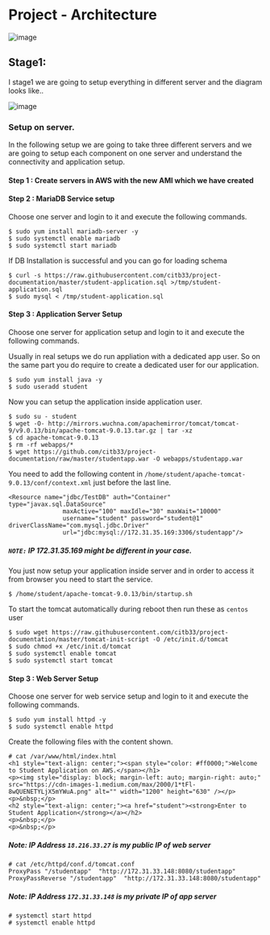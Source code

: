 # Project - Architecture

![image](https://user-images.githubusercontent.com/29029753/48682558-d094c080-ebce-11e8-8cab-25f5d485599f.png)

## Stage1:

I stage1 we are going to setup everything in different server and the diagram looks like..

![image](https://user-images.githubusercontent.com/29029753/48682545-be1a8700-ebce-11e8-8c5b-106978915d23.png)


### Setup on server.

In the following setup we are going to take three different servers and we are going to setup each component on one server and understand the connectivity and application setup.

#### Step 1 : Create servers in AWS with the new AMI which we have created
#### Step 2 : MariaDB Service setup

Choose one server and login to it and execute the following commands.

```
$ sudo yum install mariadb-server -y
$ sudo systemctl enable mariadb
$ sudo systemctl start mariadb
```

If DB Installation is successful and you can go for loading schema

```
$ curl -s https://raw.githubusercontent.com/citb33/project-documentation/master/student-application.sql >/tmp/student-application.sql
$ sudo mysql < /tmp/student-application.sql
```

#### Step 3 : Application Server Setup

Choose one server for application setup and login to it and execute the following commands.

Usually in real setups we do run appliation with a dedicated app user. So on the same part you do require to create a dedicated user for our application.

```
$ sudo yum install java -y
$ sudo useradd student
```

Now you can setup the application inside application user. 
```
$ sudo su - student
$ wget -O- http://mirrors.wuchna.com/apachemirror/tomcat/tomcat-9/v9.0.13/bin/apache-tomcat-9.0.13.tar.gz | tar -xz
$ cd apache-tomcat-9.0.13
$ rm -rf webapps/*
$ wget https://github.com/citb33/project-documentation/raw/master/studentapp.war -O webapps/studentapp.war
```

You need to add the following content in `/home/student/apache-tomcat-9.0.13/conf/context.xml` just before the last line.

```
<Resource name="jdbc/TestDB" auth="Container" type="javax.sql.DataSource"
               maxActive="100" maxIdle="30" maxWait="10000"
               username="student" password="student@1" driverClassName="com.mysql.jdbc.Driver"
               url="jdbc:mysql://172.31.35.169:3306/studentapp"/>
```

##### `NOTE:` IP 172.31.35.169 might be different in your case.

You just now setup your application inside server and in order to access it from browser you need to start the service.

```
$ /home/student/apache-tomcat-9.0.13/bin/startup.sh
```
To start the tomcat automatically during reboot then run these as `centos` user

```
$ sudo wget https://raw.githubusercontent.com/citb33/project-documentation/master/tomcat-init-script -O /etc/init.d/tomcat 
$ sudo chmod +x /etc/init.d/tomcat 
$ sudo systemctl enable tomcat
$ sudo systemctl start tomcat
```

#### Step 3 : Web Server Setup

Choose one server for web service setup and login to it and execute the following commands.

```
$ sudo yum install httpd -y
$ sudo systemctl enable httpd 
```

Create the following files with the content shown.

```
# cat /var/www/html/index.html
<h1 style="text-align: center;"><span style="color: #ff0000;">Welcome to Student Application on AWS.</span></h1>
<p><img style="display: block; margin-left: auto; margin-right: auto;" src="https://cdn-images-1.medium.com/max/2000/1*tFl-8wQUENETYLjX5mYWuA.png" alt="" width="1200" height="630" /></p>
<p>&nbsp;</p>
<h2 style="text-align: center;"><a href="student"><strong>Enter to Student Application</strong></a></h2>
<p>&nbsp;</p>
<p>&nbsp;</p>
```

##### Note: IP Address `18.216.33.27` is my public IP of web server

```
# cat /etc/httpd/conf.d/tomcat.conf 
ProxyPass "/studentapp"  "http://172.31.33.148:8080/studentapp"
ProxyPassReverse "/studentapp"  "http://172.31.33.148:8080/studentapp"
```
##### Note: IP Address `172.31.33.148` is my private IP of app server

```
# systemctl start httpd
# systemctl enable httpd
```







